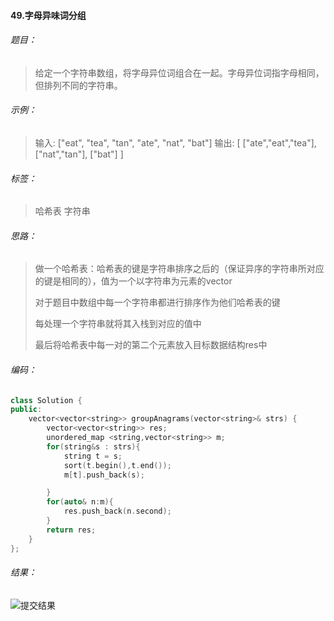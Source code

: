#### 49.字母异味词分组

###### 题目：

> 给定一个字符串数组，将字母异位词组合在一起。字母异位词指字母相同，但排列不同的字符串。

###### 示例：

> 输入: ["eat", "tea", "tan", "ate", "nat", "bat"]
> 输出:
> [
>   ["ate","eat","tea"],
>   ["nat","tan"],
>   ["bat"]
> ]

###### 标签：

> 哈希表  字符串

###### 思路：

>  做一个哈希表：哈希表的键是字符串排序之后的（保证异序的字符串所对应的键是相同的），值为一个以字符串为元素的vector 
>
>  对于题目中数组中每一个字符串都进行排序作为他们哈希表的键  
>
>  每处理一个字符串就将其入栈到对应的值中
>
>  最后将哈希表中每一对的第二个元素放入目标数据结构res中
>
>  

###### 编码：

```c++
class Solution {
public:
    vector<vector<string>> groupAnagrams(vector<string>& strs) {
        vector<vector<string>> res;
        unordered_map <string,vector<string>> m;
        for(string&s : strs){
            string t = s;
            sort(t.begin(),t.end());
            m[t].push_back(s);

        }
        for(auto& n:m){
            res.push_back(n.second);
        }
        return res;
    }
};
```

###### 结果：

![提交结果](D:\熊航笔记\程序大集结\笔记\Leetcode_notes\images\image-20200807185053786.png)